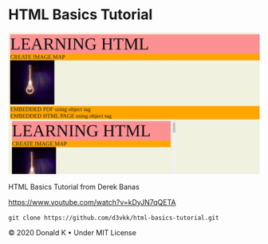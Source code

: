 # HTML Basics Tutorial

![Website Screenshot](https://github.com/d3vkk/html-basics-tutorial/blob/master/screenshot.png)

HTML Basics Tutorial from Derek Banas

https://www.youtube.com/watch?v=kDyJN7qQETA

```
git clone https://github.com/d3vkk/html-basics-tutorial.git
```

© 2020 Donald K • Under MIT License
